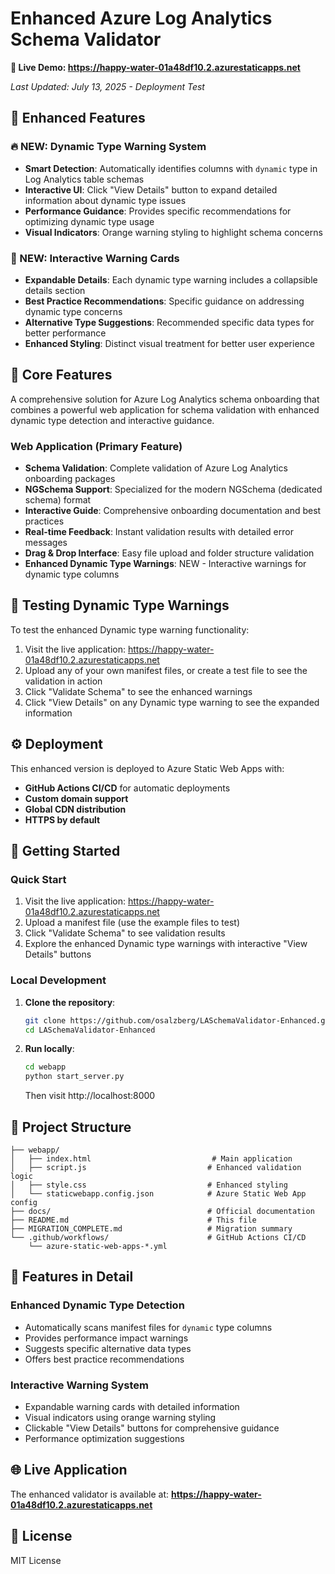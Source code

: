 # Enhanced Azure Log Analytics Schema Validator

**🌟 Live Demo: https://happy-water-01a48df10.2.azurestaticapps.net**

*Last Updated: July 13, 2025 - Deployment Test*

## 🎯 Enhanced Features

### 🔥 NEW: Dynamic Type Warning System
- **Smart Detection**: Automatically identifies columns with `dynamic` type in Log Analytics table schemas
- **Interactive UI**: Click "View Details" button to expand detailed information about dynamic type issues
- **Performance Guidance**: Provides specific recommendations for optimizing dynamic type usage
- **Visual Indicators**: Orange warning styling to highlight schema concerns

### 🎯 NEW: Interactive Warning Cards
- **Expandable Details**: Each dynamic type warning includes a collapsible details section
- **Best Practice Recommendations**: Specific guidance on addressing dynamic type concerns
- **Alternative Type Suggestions**: Recommended specific data types for better performance
- **Enhanced Styling**: Distinct visual treatment for better user experience

## 🚀 Core Features

A comprehensive solution for Azure Log Analytics schema onboarding that combines a powerful web application for schema validation with enhanced dynamic type detection and interactive guidance.

### Web Application (Primary Feature)
- **Schema Validation**: Complete validation of Azure Log Analytics onboarding packages
- **NGSchema Support**: Specialized for the modern NGSchema (dedicated schema) format
- **Interactive Guide**: Comprehensive onboarding documentation and best practices
- **Real-time Feedback**: Instant validation results with detailed error messages
- **Drag & Drop Interface**: Easy file upload and folder structure validation
- **Enhanced Dynamic Type Warnings**: NEW - Interactive warnings for dynamic type columns

## 🧪 Testing Dynamic Type Warnings

To test the enhanced Dynamic type warning functionality:

1. Visit the live application: https://happy-water-01a48df10.2.azurestaticapps.net
2. Upload any of your own manifest files, or create a test file to see the validation in action
3. Click "Validate Schema" to see the enhanced warnings
4. Click "View Details" on any Dynamic type warning to see the expanded information

## ⚙️ Deployment

This enhanced version is deployed to Azure Static Web Apps with:
- **GitHub Actions CI/CD** for automatic deployments
- **Custom domain support** 
- **Global CDN distribution**
- **HTTPS by default**

## 🚀 Getting Started

### Quick Start
1. Visit the live application: https://happy-water-01a48df10.2.azurestaticapps.net
2. Upload a manifest file (use the example files to test)
3. Click "Validate Schema" to see validation results
4. Explore the enhanced Dynamic type warnings with interactive "View Details" buttons

### Local Development
1. **Clone the repository**:
   ```bash
   git clone https://github.com/osalzberg/LASchemaValidator-Enhanced.git
   cd LASchemaValidator-Enhanced
   ```

2. **Run locally**:
   ```bash
   cd webapp
   python start_server.py
   ```
   Then visit http://localhost:8000

## 📁 Project Structure

```text
├── webapp/
│   ├── index.html                           # Main application
│   ├── script.js                           # Enhanced validation logic
│   ├── style.css                           # Enhanced styling
│   └── staticwebapp.config.json            # Azure Static Web App config
├── docs/                                   # Official documentation
├── README.md                               # This file
├── MIGRATION_COMPLETE.md                   # Migration summary
└── .github/workflows/                      # GitHub Actions CI/CD
    └── azure-static-web-apps-*.yml
```

## 🎯 Features in Detail

### Enhanced Dynamic Type Detection
- Automatically scans manifest files for `dynamic` type columns
- Provides performance impact warnings
- Suggests specific alternative data types
- Offers best practice recommendations

### Interactive Warning System
- Expandable warning cards with detailed information
- Visual indicators using orange warning styling
- Clickable "View Details" buttons for comprehensive guidance
- Performance optimization suggestions

## 🌐 Live Application

The enhanced validator is available at:
**https://happy-water-01a48df10.2.azurestaticapps.net**

## 📄 License

MIT License
